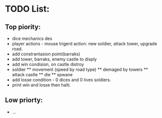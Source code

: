 TODO List:
==========

Top piority:
------------
* dice mechanics des
* player actions - mouse trigerd action: new soldier, attack tower, upgrade road.
* add constrantasion point(barraks)
* add tower, barraks, enemy castle to disply
* add win condision, on castle distroy
* soldier
** movement (speed by road type)
** demaged by towers
** attack castle
** die
** spwane
* add losse condition - 0 dices and 0 lives soldiers.
* print win and losse then halti.


Low priorty:
------------
* ...

